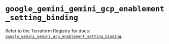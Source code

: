 # `google_gemini_gemini_gcp_enablement_setting_binding`

Refer to the Terraform Registry for docs: [`google_gemini_gemini_gcp_enablement_setting_binding`](https://registry.terraform.io/providers/hashicorp/google/6.31.0/docs/resources/gemini_gemini_gcp_enablement_setting_binding).
